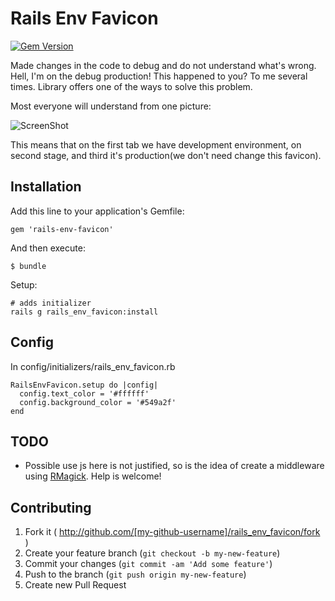 Rails Env Favicon
================================

[![Gem Version](https://badge.fury.io/rb/rails-env-favicon.svg)](http://badge.fury.io/rb/rails-env-favicon)

Made changes in the code to debug and do not understand what's wrong. 
Hell, I'm on the debug production! This happened to you? To me several times.
Library offers one of the ways to solve this problem.

Most everyone will understand from one picture:

![ScreenShot](https://raw.github.com/accessd/rails-env-favicon/master/doc/img/sample.png)

This means that on the first tab we have development environment, on second stage, and third it's production(we don't need change this favicon).


Installation
------------

Add this line to your application's Gemfile:

    gem 'rails-env-favicon'

And then execute:

    $ bundle

Setup:

    # adds initializer
    rails g rails_env_favicon:install


Config
------------

In config/initializers/rails_env_favicon.rb

    RailsEnvFavicon.setup do |config|
      config.text_color = '#ffffff'
      config.background_color = '#549a2f'
    end
    
    
TODO
----------

* Possible use js here is not justified, so is the idea of create a middleware using [RMagick](https://github.com/rmagick/rmagick). Help is welcome! 


Contributing
-------------

1. Fork it ( http://github.com/[my-github-username]/rails_env_favicon/fork )
2. Create your feature branch (`git checkout -b my-new-feature`)
3. Commit your changes (`git commit -am 'Add some feature'`)
4. Push to the branch (`git push origin my-new-feature`)
5. Create new Pull Request
